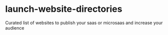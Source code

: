 # launch-website-directories
Curated list of websites to publish your saas or microsaas and increase your audience

